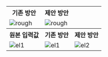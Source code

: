 <table>
  <tr>
    <th>기존 방안</th>
    <th>제안 방안</th>
  </tr>
  <tr>
    <td>
      <img src="https://github.com/Jun0zo/visualize_dqn_simulation/assets/37208901/cce7a880-2fb3-45d8-9a6f-bc7a5389e821" alt="rough">
    </td>
    <td>
      <img src="https://github.com/Jun0zo/visualize_dqn_simulation/assets/37208901/cce7a880-2fb3-45d8-9a6f-bc7a5389e821" alt="rough">
    <td>
  </tr>

  <tr>
    <th>원본 입력값</th>
    <th>기존 방안</th>
    <th>제안 방안</th>
  </tr>
  <tr>
    <td>
        <img src="https://github.com/Jun0zo/visualize_dqn_simulation/assets/37208901/7b2aa31b-e2f0-4c1d-8714-766f8ba0d6b1" alt="el1">
    </td>
    <td>
      <img src="https://github.com/Jun0zo/visualize_dqn_simulation/assets/37208901/7b2aa31b-e2f0-4c1d-8714-766f8ba0d6b1" alt="el1">
    </td>
    <td>
      <img src="https://github.com/Jun0zo/visualize_dqn_simulation/assets/37208901/54bc31b7-7f1f-4150-b59a-513616015ac5" alt="el2">
    </td>
  </tr>
</table>
